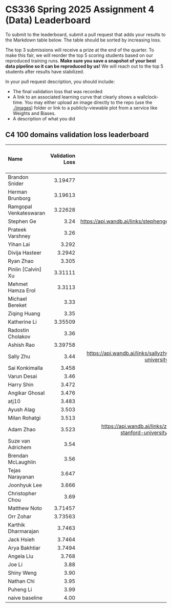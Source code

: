 # CS336 Spring 2025 Assignment 4 (Data) Leaderboard

To submit to the leaderboard, submit a pull request that adds your results to
the Markdown table below. The table should be sorted by increasing loss.

The top 3 submissions will receive a prize at the end of the quarter.
To make this fair, we will reorder the top 5 scoring students based on our reproduced training runs.
**Make sure you save a snapshot of your best data pipeline so it can be reproduced by us!**
We will reach out to the top 5 students after results have stabilized.

In your pull request description, you should include:

- The final validation loss that was recorded
- A link to an associated learning curve that clearly shows a wallclock-time.
  You may either upload an image directly
  to the repo (use the [./images](./images)) folder or link to a
  publicly-viewable plot from a service like Weights and Biases.
- A description of what you did

## C4 100 domains validation loss leaderboard

| Name           | Validation Loss | Link | Verification status (leave empty) |
| :------------- | --------------: | ---: | --------------------------------: |
| Brandon Snider | 3.19477 | [Wandb](https://api.wandb.ai/links/brandon-snider-stanford-university/1g8m5ja1) | |
| Herman Brunborg | 3.19613 | [Wandb](https://api.wandb.ai/links/brunborg-cs336/tpyc1aon) |
| Ramgopal Venkateswaran | 3.22628 | [Wandb](https://api.wandb.ai/links/ramvenkat98/ht0r0xub) | |
| Stephen Ge     |           3.24  | https://api.wandb.ai/links/stephenge/w21z5rh1  |                           |
| Prateek Varshney     |           3.26 | [Wandb](https://api.wandb.ai/links/stanfordcs/cc8z72jh)   |                           |
| Yihan Lai   |           3.292 | [Wandb](https://api.wandb.ai/links/ihan-stanford-university/825ovc1j)   |                           |
| Divija Hasteer | 3.2942 | [Wandb](https://api.wandb.ai/links/dhasteer-stanford-university/wwd2ukmp) |                          |
| Ryan Zhao | 3.305 | [Wandb](https://api.wandb.ai/links/knightasterial-stanforduniversity/8vyp4vcf) | |
| Pinlin [Calvin] Xu | 3.31111 |[Wandb](https://api.wandb.ai/links/pinlinxu-lab/zsk1uj2o) | |
| Mehmet Hamza Erol | 3.3113 |[Wandb](https://api.wandb.ai/links/mhamzaerol-stanford-university/kjnsm8u4) | |
| Michael Bereket | 3.33 | [Wandb](https://api.wandb.ai/links/mbereket/nhiwq1rg) | |
| Ziqing Huang | 3.35|[Wandb](https://api.wandb.ai/links/ziqingh-stanford-university/h67l3qw9)||
| Katherine Li | 3.35509| [Wandb](https://api.wandb.ai/links/kathli/v7pjy6b4)||
| Radostin Cholakov | 3.36 | [Wandb](https://api.wandb.ai/links/radi-cho/rgwlfpr7) | |
| Ashish Rao | 3.39758 |[Wandb](https://api.wandb.ai/links/aprao/izk2a37t) | |
| Sally Zhu | 3.44 | https://api.wandb.ai/links/sallyzhu-stanford-university/ka3vb2cm |
| Sai Konkimalla | 3.458 | [Wandb](https://api.wandb.ai/links/sai-konk/nqfsiprm) | |
| Varun Desai    |            3.46 | [Wandb](https://api.wandb.ai/links/vdesai10/nw5k9srw)| |                   |
| Harry Shin     |           3.472 | [Wandb](https://api.wandb.ai/links/dh2shin2-stanford-university/9a602nlp)   | |
| Angikar Ghosal     |           3.476 | [Wandb]   |                           |
| atj10          | 3.483           |[Wandb](https://api.wandb.ai/links/merceod/d2q4pexo) | |
| Ayush Alag | 3.503 | [Wandb](https://api.wandb.ai/links/ayushalag1-stanford-university/9dyh30ws) | |
| Milan Rohatgi | 3.513 | [Wandb](https://wandb.ai/milanrohatgi/cs336-data/reports/CS336-A4--VmlldzoxMjk2NDY4Ng) | |
| Adam Zhao | 3.523 | https://api.wandb.ai/links/zhao1adam-stanford-university/2y69my5q | | 
| Suze van Adrichem | 3.54 | [Wandb](https://api.wandb.ai/links/suzevana/dbtg929z)| |
| Brendan McLaughlin | 3.56 | [Wandb](https://api.wandb.ai/links/bmc0407-stanford-university/stkuh1i8)| |
| Tejas Narayanan | 3.647 | [Wandb](https://api.wandb.ai/links/tejas-narayanan/z7lgwzk2) | |
| Joonhyuk Lee | 3.666 | [Wandb](https://api.wandb.ai/links/joonhyuk-stanford-university/qiv3cms9) | |
| Christopher Chou | 3.69 | [Wandb](https://api.wandb.ai/links/babychousr-stanford-university/uz2v5j8l) | |
| Matthew Noto |            3.71457 | [Wandb](https://wandb.ai/nmr73/cs336-data/runs/d4owymw1?nw=nwusernmr73)     |                           |
| Orr Zohar |            3.73563 | [Wandb](https://wandb.ai/marvl/cs336-atlas-llm5/runs/w2ntyl1p?nw=nwuserorrzohar42)     |                           |
| Karthik Dharmarajan |            3.7463 | [Wandb](https://wandb.ai/kdharmarajan/cs336-data/reports/CS336-Assignment-4-Data--VmlldzoxMjkyMTM0OA)     |                           |
| Jack Hsieh |            3.7464 | [Wandb](https://wandb.ai/jackellishsieh-stanford-university/cs336-assignment4/runs/zemxn08s?nw=nwuserjackellishsieh)     |                           |
| Arya Bakhtiar |            3.7494 | [Wandb](https://drive.google.com/file/d/1AK2mqNKR_x0DeyoJyqZjI9kVYaUKecTe/view?usp=drive_link)     |       
| Angela Liu | 3.768 | [Wandb](https://api.wandb.ai/links/aliu917/1oisofti) | |
| Joe Li | 3.88 | [Wandb](https://api.wandb.ai/links/jli505/iribws78) | |
| Shiny Weng | 3.90 | [Wandb](https://api.wandb.ai/links/shinyweng-stanford-university/2mr0dpiv) | |
| Nathan Chi | 3.95 | [Wandb](https://api.wandb.ai/links/nchi1-stanford-university/9ftykk46) | | 
| Puheng Li | 3.99 | [Wandb](https://wandb.ai/puhengli-stanford-university/cs336-data/reports/eval_loss-25-05-25-14-17-27---VmlldzoxMjk0NDQwNw) |
| naive baseline |            4.00 |      |                          Verified |
